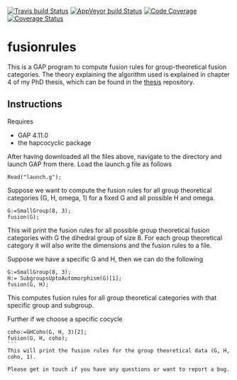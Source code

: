 [![Travis build Status](https://travis-ci.org/gap-system/gap.svg?branch=master)](https://travis-ci.org/gap-system/gap)
[![AppVeyor build Status](https://ci.appveyor.com/api/projects/status/github/gap-system/gap?branch=master&svg=true)](https://ci.appveyor.com/project/gap-system/gap)
[![Code Coverage](https://codecov.io/github/gap-system/gap/coverage.svg?branch=master&token=)](https://codecov.io/gh/gap-system/gap)
[![Coverage Status](https://coveralls.io/repos/github/gap-system/gap/badge.svg)](https://coveralls.io/github/gap-system/gap)

# fusionrules

This is a GAP program to compute fusion rules for group-theoretical fusion categories. The theory explaining the algorithm used is explained in chapter 4 of my PhD thesis, which can be found in the [thesis](https://github.com/junkicide/thesis/) repository.
## Instructions

Requires
- GAP 4.11.0
- the hapcocyclic package

After having downloaded all the files above, navigate to the directory and launch GAP from there. Load the launch.g file as follows

```
Read("launch.g");
```


Suppose we want to compute the fusion rules for all group theoretical categories (G, H, omega, 1) for a fixed G and all possible H and omega.

```
G:=SmallGroup(8, 3);
fusion(G);
```

This will print the fusion rules for all possible group theoretical fusion categories with G the dihedral group of size 8. For each group theoretical category it will also write the dimensions and the fusion rules to a file.

Suppose we have a specific G and H, then we can do the following
```
G:=SmallGroup(8, 3);
H:= SubgroupsUptoAutomorphism(G)[1];
fusion(G, H);
```
This computes fusion rules for all group theoretical categories with that specific group and subgroup.

Further if we choose a specific cocycle
````
coho:=GHCoho(G, H, 3)[2];
fusion(G, H, coho);
```
This will print the fusion rules for the group theoretical data (G, H, coho, 1).

Please get in touch if you have any questions or want to report a bug.
